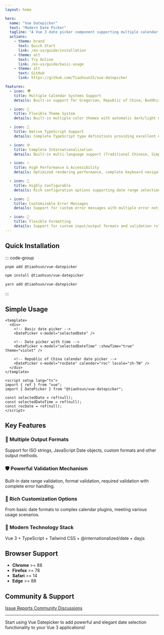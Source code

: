 ```yaml
---
layout: home

hero:
  name: "Vue Datepicker"
  text: "Modern Date Picker"
  tagline: "A Vue 3 date picker component supporting multiple calendar systems, with complete TypeScript support and rich customization options"
  actions:
    - theme: brand
      text: Quick Start
      link: /en-us/guide/installation
    - theme: alt
      text: Try Online
      link: /en-us/guide/basic-usage
    - theme: alt
      text: GitHub
      link: https://github.com/Tiaohsun31/vue-datepicker

features:
  - icon: 🌍
    title: Multiple Calendar Systems Support
    details: Built-in support for Gregorian, Republic of China, Buddhist, Japanese, Islamic and other calendar systems to meet globalization needs

  - icon: 🎨
    title: Flexible Theme System
    details: Built-in multiple color themes with automatic dark/light mode switching and complete style customization

  - icon: 📘
    title: Native TypeScript Support
    details: Complete TypeScript type definitions providing excellent development experience and type safety

  - icon: 🌐
    title: Complete Internationalization
    details: Built-in multi-language support (Traditional Chinese, Simplified Chinese, English, Japanese, Korean) with customizable language packs

  - icon: ⚡
    title: High Performance & Accessibility
    details: Optimized rendering performance, complete keyboard navigation support, compliant with ARIA accessibility standards

  - icon: 🔧
    title: Highly Configurable
    details: Rich configuration options supporting date range selection, time selection, format customization and more

  - icon: 👀
    title: Customizable Error Messages
    details: Support for custom error messages with multiple error notification methods

  - icon: 📝
    title: Flexible Formatting
    details: Support for custom input/output formats and validation rules with multiple data output methods
---
```


## Quick Installation

::: code-group

```bash [pnpm]
pnpm add @tiaohsun/vue-datepicker
```

```bash [npm]
npm install @tiaohsun/vue-datepicker
```

```bash [yarn]
yarn add @tiaohsun/vue-datepicker
```

:::

## Simple Usage

```vue
<template>
  <div>
    <!-- Basic date picker -->
    <DatePicker v-model="selectedDate" />

    <!-- Date picker with time -->
    <DatePicker v-model="selectedDateTime" :showTime="true" theme="violet" />

    <!-- Republic of China calendar date picker -->
    <DatePicker v-model="rocDate" calendar="roc" locale="zh-TW" />
  </div>
</template>

<script setup lang="ts">
import { ref } from "vue";
import { DatePicker } from "@tiaohsun/vue-datepicker";

const selectedDate = ref(null);
const selectedDateTime = ref(null);
const rocDate = ref(null);
</script>
```

## Key Features

### 🎯 Multiple Output Formats

Support for ISO strings, JavaScript Date objects, custom formats and other output methods.

### 🛡️ Powerful Validation Mechanism

Built-in date range validation, format validation, required validation with complete error handling.

### 🎪 Rich Customization Options

From basic date formats to complex calendar plugins, meeting various usage scenarios.

### 🚀 Modern Technology Stack

Vue 3 + TypeScript + Tailwind CSS + @internationalized/date + dayjs

## Browser Support

- **Chrome** >= 88
- **Firefox** >= 78
- **Safari** >= 14
- **Edge** >= 88

## Community & Support

<div class="flex gap-4">
  <a href="https://github.com/Tiaohsun31/vue-datepicker/issues" target="_blank">
    <span class="vpi-github"></span>
    Issue Reports
  </a>
  <a href="https://github.com/Tiaohsun31/vue-datepicker/discussions" target="_blank">
    <span class="vpi-comments"></span>
    Community Discussions
  </a>
</div>

---

<div class="hero-bottom">
  <p class="description">
    Start using Vue Datepicker to add powerful and elegant date selection functionality to your Vue 3 applications!
  </p>
</div>
